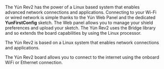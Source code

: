 <FeatureDescription>

The Yún Rev2 has the power of a Linux based system that enables advanced network connections and applications. Connecting to your Wi-Fi or wired network is simple thanks to the Yún Web Panel and the dedicated **YunFirstConfig** sketch. The Web panel allows you to manage your shield preferences and upload your sketch. The Yún Rev2 uses the Bridge library and so extends the board capabilities by using the Linux processor.

</FeatureDescription>

<FeatureList>

<Feature title="Linux based system" image="core">

The Yún Rev2 is based on a Linux system that enables network connections and applications.
<FeatureWrapper>
  <FeatureLink variant="primary" title="Documentation" url="/tutorials/yun-rev2/yun-download-os"/>
</FeatureWrapper>

</Feature>

<Feature title="Internet connection" image="connection">

The Yún Rev2 board allows you to connect to the internet using the onboard WiFi or Ethernet connection.
<FeatureWrapper>
  <FeatureLink variant="primary" title="Documentation" url="/tutorials/yun-rev2/wifi-status"/>
</FeatureWrapper>
</Feature>

</FeatureList>

